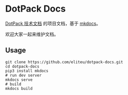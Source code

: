 # DotPack Docs

[DotPack 技术文档](https://help.dotpack.fun) 的项目文档，基于 [mkdocs](https://www.mkdocs.org/)。

欢迎大家一起来维护文档。

## Usage

```shell
git clone https://github.com/eliteu/dotpack-docs.git
cd dotpack-docs
pip3 install mkdocs
# run dev server
mkdocs serve
# build
mkdocs build
```
